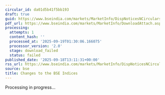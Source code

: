 ```yaml
---
circular_id: da01d5b41f5bb193
draft: true
guid: https://www.bseindia.com/markets/MarketInfo/DispNoticesNCirculars.aspx?Noticeid={F353A5EA-9681-402D-BA6B-95644EF61781}&noticeno=20250918-44&dt=09/18/2025&icount=44&totcount=63&flag=0
pdf_url: https://www.bseindia.com/markets/MarketInfo/DownloadAttach.aspx?id=20250918-44&attachedId=
processing:
  attempts: 1
  content_hash: ''
  processed_at: '2025-09-19T01:30:06.166075'
  processor_version: '2.0'
  stage: download_failed
  status: failed
published_date: '2025-09-18T13:11:31+00:00'
rss_url: https://www.bseindia.com/markets/MarketInfo/DispNoticesNCirculars.aspx?Noticeid={F353A5EA-9681-402D-BA6B-95644EF61781}&noticeno=20250918-44&dt=09/18/2025&icount=44&totcount=63&flag=0
source: bse
title: Changes to the BSE Indices
---
```


Processing in progress...